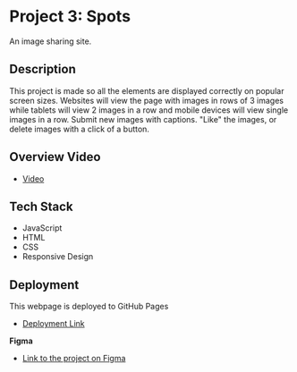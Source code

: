 # Project 3: Spots

An image sharing site.

## Description

This project is made so all the elements are displayed correctly on popular screen sizes. Websites will view the page with images in rows of 3 images while tablets will view 2 images in a row and mobile devices will view single images in a row. Submit new images with captions. "Like" the images, or delete images with a click of a button.

## Overview Video

- [Video](https://www.icloud.com/iclouddrive/01bwE0MuuMuzColdqsrjbZ0fw#Desktop_2025.02.16_-_14.23.33.15)

## Tech Stack

- JavaScript
- HTML
- CSS
- Responsive Design

## Deployment

This webpage is deployed to GitHub Pages

- [Deployment Link](https://revellebrent.github.io/se_project_spots/)

**Figma**

- [Link to the project on Figma](https://www.figma.com/file/BBNm2bC3lj8QQMHlnqRsga/Sprint-3-Project-%E2%80%94-Spots?type=design&node-id=2%3A60&mode=design&t=afgNFybdorZO6cQo-1)
